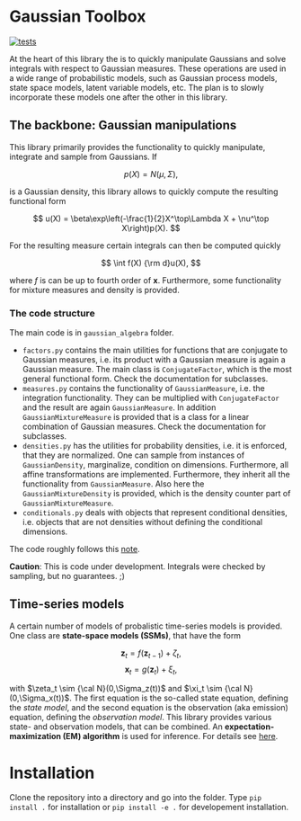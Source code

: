 # Gaussian Toolbox

[![tests](https://github.com//christiando/gaussian-toolbox/actions/workflows/python-app.yml/badge.svg)](https://github.com//christiando/gaussian-toolbox/actions/workflows/python-app.yml)

At the heart of this library the is to quickly manipulate Gaussians and solve integrals with respect to Gaussian measures. These operations are used in a wide range of probabilistic models, such as Gaussian process models, state space models, latent variable models, etc. The plan is to slowly incorporate these models one after the other in this library.

## The backbone: Gaussian manipulations

This library primarily provides the functionality to quickly manipulate, integrate and sample from Gaussians. If 

$$
p(X) = N(\mu, \Sigma),
$$

is a Gaussian density, this library allows to quickly compute the resulting functional form

$$
u(X) = \beta\exp\left(-\frac{1}{2}X^\top\Lambda X + \nu^\top X\right)p(X).
$$

For the resulting measure certain integrals can then be computed quickly

$$
\int f(X) {\rm d}u(X),
$$

where $f$ is can be up to fourth order of $\mathbf{x}$. Furthermore, some functionality for mixture measures and density is provided.

### The code structure

The main code is in `gaussian_algebra` folder. 

+ `factors.py` contains the main utilities for functions that are conjugate to Gaussian measures, i.e. its product with a Gaussian measure is again a Gaussian measure. The main class is `ConjugateFactor`, which is the most general functional form. Check the documentation for subclasses.
+ `measures.py` contains the functionality of `GaussianMeasure`, i.e. the integration functionality. They can be multiplied with `ConjugateFactor` and the result are again `GaussianMeasure`. In addition `GaussianMixtureMeasure` is provided that is a class for a linear combination of Gaussian measures. Check the documentation for subclasses.
+ `densities.py` has the utilities for probability densities, i.e. it is enforced, that they are normalized. One can sample from instances of `GaussianDensity`, marginalize, condition on dimensions. Furthermore, all affine transformations are implemented. Furthermore, they inherit all the functionality from `GaussianMeasure`. Also here the `GaussianMixtureDensity` is provided, which is the density counter part of `GaussianMixtureMeasure`.
+ `conditionals.py` deals with objects that represent conditional densities, i.e. objects that are not densities without defining the conditional dimensions.

The code roughly follows this [note](http://users.isy.liu.se/en/rt/schon/Publications/SchonL2011.pdf).

__Caution__: This is code under development. Integrals were checked by sampling, but no guarantees. ;)

## Time-series models

A certain number of models of probalistic time-series models is provided. One class are __state-space models (SSMs)__, that have the form

$$
\mathbf{z}_{t} = f(\mathbf{z}_{t-1}) + \zeta_t,
$$
$$
\mathbf{x}_{t} = g(\mathbf{z}_{t}) + \xi_t, 
$$

with $\zeta_t \sim {\cal N}(0,\Sigma_z(t))$ and $\xi_t \sim {\cal N}(0,\Sigma_x(t))$. The first equation is the so-called state equation, defining the _state model_, and the second equation  is the observation (aka emission) equation, defining the _observation model_. This library provides various state- and observation models, that can be combined. An __expectation-maximization (EM) algorithm__ is used for inference. For details see [here](timeseries_jax/README_timeseries.md).

# Installation

Clone the repository into a directory and go into the folder. Type `pip install .` for installation or `pip install -e .` for developement installation.